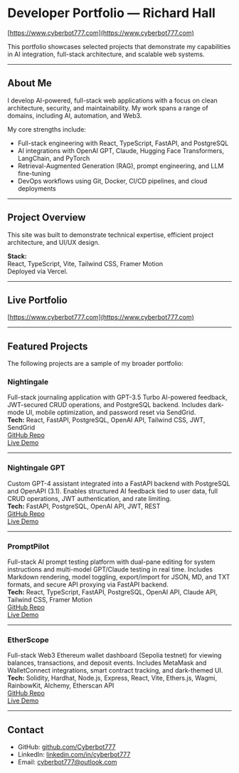 # Developer Portfolio — Richard Hall  
[https://www.cyberbot777.com](https://www.cyberbot777.com)

This portfolio showcases selected projects that demonstrate my capabilities in AI integration, full-stack architecture, and scalable web systems.

---

## About Me

I develop AI-powered, full-stack web applications with a focus on clean architecture, security, and maintainability. My work spans a range of domains, including AI, automation, and Web3.

My core strengths include:
- Full-stack engineering with React, TypeScript, FastAPI, and PostgreSQL
- AI integrations with OpenAI GPT, Claude, Hugging Face Transformers, LangChain, and PyTorch
- Retrieval-Augmented Generation (RAG), prompt engineering, and LLM fine-tuning
- DevOps workflows using Git, Docker, CI/CD pipelines, and cloud deployments

---

## Project Overview

This site was built to demonstrate technical expertise, efficient project architecture, and UI/UX design.

**Stack:**  
React, TypeScript, Vite, Tailwind CSS, Framer Motion  
Deployed via Vercel.

---

## Live Portfolio  
[https://www.cyberbot777.com](https://www.cyberbot777.com)

---

## Featured Projects  
The following projects are a sample of my broader portfolio:

### Nightingale  
Full-stack journaling application with GPT-3.5 Turbo AI-powered feedback, JWT-secured CRUD operations, and PostgreSQL backend. Includes dark-mode UI, mobile optimization, and password reset via SendGrid.  
**Tech:** React, FastAPI, PostgreSQL, OpenAI API, Tailwind CSS, JWT, SendGrid  
[GitHub Repo](https://github.com/Cyberbot777/nightingale)  
[Live Demo](https://nightingaleapp.ai)

---

### Nightingale GPT  
Custom GPT-4 assistant integrated into a FastAPI backend with PostgreSQL and OpenAPI (3.1). Enables structured AI feedback tied to user data, full CRUD operations, JWT authentication, and rate limiting.  
**Tech:** FastAPI, PostgreSQL, OpenAI API, JWT, REST  
[GitHub Repo](https://github.com/Cyberbot777/nightingale)  
[Live Demo](https://chatgpt.com/g/g-6844bc07cb148191b8afa39dde1a1a91-nightingale-your-journal-companion)

---

### PromptPilot  
Full-stack AI prompt testing platform with dual-pane editing for system instructions and multi-model GPT/Claude testing in real time. Includes Markdown rendering, model toggling, export/import for JSON, MD, and TXT formats, and secure API proxying via FastAPI backend.  
**Tech:** React, TypeScript, FastAPI, PostgreSQL, OpenAI API, Claude API, Tailwind CSS, Framer Motion  
[GitHub Repo](https://github.com/Cyberbot777/prompt-pilot)  
[Live Demo](https://prompt-pilot.ai)

---

### EtherScope  
Full-stack Web3 Ethereum wallet dashboard (Sepolia testnet) for viewing balances, transactions, and deposit events. Includes MetaMask and WalletConnect integrations, smart contract tracking, and dark-themed UI.  
**Tech:** Solidity, Hardhat, Node.js, Express, React, Vite, Ethers.js, Wagmi, RainbowKit, Alchemy, Etherscan API  
[GitHub Repo](https://github.com/Cyberbot777/etherscope)  
[Live Demo](https://etherscope.vercel.app/)

---

## Contact  
- GitHub: [github.com/Cyberbot777](https://github.com/Cyberbot777)  
- LinkedIn: [linkedin.com/in/cyberbot777](https://linkedin.com/in/cyberbot777)  
- Email: [cyberbot777@outlook.com](mailto:cyberbot777@outlook.com)

